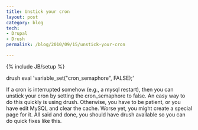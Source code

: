 ```yaml
---
title: Unstick your cron
layout: post
category: blog
tech:
- Drupal
- Drush
permalink: /blog/2010/09/15/unstick-your-cron

---
```

{% include JB/setup %}
<div id="node-96" class="node node-blog node-promoted">
  <div class="content clearfix">
    <div class="field field-name-body field-type-text-with-summary field-label-hidden"><div class="field-items"><div class="field-item even"><p>drush eval 'variable_set("cron_semaphore", FALSE);'</p>
<p>If a cron is interrupted somehow (e.g., a mysql restart), then you can unstick your cron by setting the cron_semaphore to false. An easy way to do this quickly is using drush. Otherwise, you have to be patient, or you have edit MySQL and clear the cache. Worse yet, you might create a special page for it. All said and done, you should have drush available so you can do quick fixes like this.</p>
</div></div></div>  </div>
</div>
